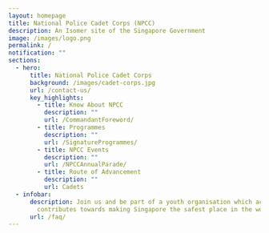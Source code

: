 ```yaml
---
layout: homepage
title: National Police Cadet Corps (NPCC)
description: An Isomer site of the Singapore Government
image: /images/logo.png
permalink: /
notification: ""
sections:
  - hero:
      title: National Police Cadet Corps
      background: /images/cadet-corps.jpg
      url: /contact-us/
      key_highlights:
        - title: Know About NPCC
          description: ""
          url: /CommandantForeword/
        - title: Programmes
          description: ""
          url: /SignatureProgrammes/
        - title: NPCC Events
          description: ""
          url: /NPCCAnnualParade/
        - title: Route of Advancement
          description: ""
          url: Cadets
  - infobar:
      description: Join us and be part of a youth organisation which actively
        contributes towards making Singapore the safest place in the world!
      url: /faq/
---
```

